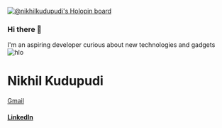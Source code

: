[![@nikhilkudupudi's Holopin board](https://holopin.me/nikhilkudupudi)](https://holopin.io/@nikhilkudupudi)

### Hi there 👋 

 I'm an aspiring developer curious about new technologies and gadgets        <img width=auto  alt="hlo" src="https://lottiefiles.com/18123-developer">
 
 # Nikhil Kudupudi 
 [Gmail](nikhilkudupudi@gmail.com)
 #### [LinkedIn](https://www.linkedin.com/in/kudupudi-nikhil-7aa0651b8/)
 

 
 
